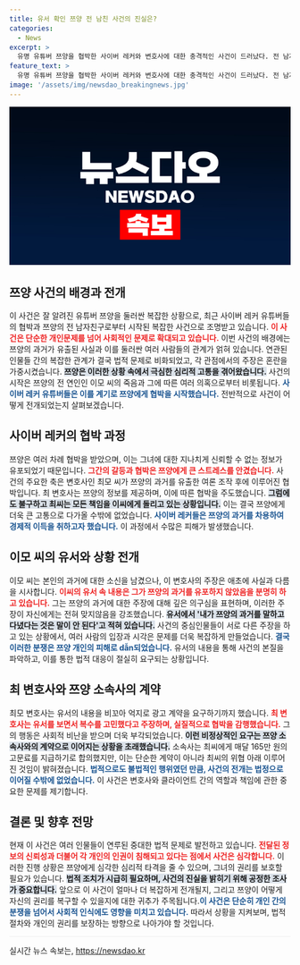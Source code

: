 ```yaml
---
title: 유서 확인 쯔양 전 남친 사건의 진실은?
categories:
  - News
excerpt: >
  유명 유튜버 쯔양을 협박한 사이버 레커와 변호사에 대한 충격적인 사건이 드러났다. 전 남자친구의 유서와 변호사의 주장이 뒤바뀌며, 쯔양의 과거는 다시 수면 위로 떠오르고 있다. 이들의 얽힌 관계 속 진실은 무엇일까?
feature_text: >
  유명 유튜버 쯔양을 협박한 사이버 레커와 변호사에 대한 충격적인 사건이 드러났다. 전 남자친구의 유서와 변호사의 주장이 뒤바뀌며, 쯔양의 과거는 다시 수면 위로 떠오르고 있다. 이들의 얽힌 관계 속 진실은 무엇일까?
image: '/assets/img/newsdao_breakingnews.jpg'
---
```


<p><img src="/assets/img/newsdao_breakingnews.jpg" alt="ranknews 속보" /></p>

<h2 data-ke-size="size26">쯔양 사건의 배경과 전개</h2>

<p data-ke-size="size16">이 사건은 잘 알려진 유튜버 쯔양을 둘러싼 복잡한 상황으로, 최근 사이버 레커 유튜버들의 협박과 쯔양의 전 남자친구로부터 시작된 복잡한 사건으로 조명받고 있습니다. <b><span style="color: #ee2323;">이 사건은 단순한 개인문제를 넘어 사회적인 문제로 확대되고 있습니다.</span></b> 이번 사건의 배경에는 쯔양의 과거가 유출된 사실과 이를 둘러싼 여러 사람들의 관계가 얽혀 있습니다. 연관된 인물들 간의 복잡한 관계가 결국 법적 문제로 비화되었고, 각 관점에서의 주장은 혼란을 가중시켰습니다. <b><span style="background-color: #21538527;">쯔양은 이러한 상황 속에서 극심한 심리적 고통을 겪어왔습니다.</span></b> 사건의 시작은 쯔양의 전 연인인 이모 씨의 죽음과 그에 따른 여러 의혹으로부터 비롯됩니다. <b><span style="color: #1a5490;">사이버 레커 유튜버들은 이를 계기로 쯔양에게 협박을 시작했습니다.</span></b> 전반적으로 사건이 어떻게 전개되었는지 살펴보겠습니다.</p>

<h2 data-ke-size="size26">사이버 레커의 협박 과정</h2>

<p data-ke-size="size16">쯔양은 여러 차례 협박을 받았으며, 이는 그녀에 대한 지나치게 신뢰할 수 없는 정보가 유포되었기 때문입니다. <b><span style="color: #ee2323;">그간의 갈등과 협박은 쯔양에게 큰 스트레스를 안겼습니다.</span></b> 사건의 주요한 축은 변호사인 최모 씨가 쯔양의 과거를 유출한 여론 조작 후에 이루어진 협박입니다. 최 변호사는 쯔양의 정보를 제공하며, 이에 따른 협박을 주도했습니다. <b><span style="background-color: #21538527;">그럼에도 불구하고 최씨는 모든 책임을 이씨에게 돌리고 있는 상황입니다.</span></b> 이는 결국 쯔양에게 더욱 큰 고통으로 다가올 수밖에 없었습니다. <b><span style="color: #1a5490;">사이버 레커들은 쯔양의 과거를 차용하여 경제적 이득을 취하고자 했습니다.</span></b> 이 과정에서 수많은 피해가 발생했습니다.</p>

<h2 data-ke-size="size26">이모 씨의 유서와 상황 전개</h2>

<p data-ke-size="size16">이모 씨는 본인의 과거에 대한 소신을 남겼으나, 이 변호사의 주장은 애초에 사실과 다름을 시사합니다. <b><span style="color: #ee2323;">이씨의 유서 속 내용은 그가 쯔양의 과거를 유포하지 않았음을 분명히 하고 있습니다.</span></b> 그는 쯔양의 과거에 대한 주장에 대해 깊은 의구심을 표현하며, 이러한 주장이 자신에게는 전혀 맞지않음을 강조했습니다. <b><span style="background-color: #21538527;">유서에서 '내가 쯔양의 과거를 말하고 다녔다는 것은 말이 안 된다'고 적혀 있습니다.</span></b> 사건의 중심인물들이 서로 다른 주장을 하고 있는 상황에서, 여러 사람의 입장과 시각은 문제를 더욱 복잡하게 만들었습니다. <b><span style="color: #1a5490;">결국 이러한 분쟁은 쯔양 개인의 피해로 dẫn되었습니다.</span></b> 유서의 내용을 통해 사건의 본질을 파악하고, 이를 통한 법적 대응이 절실히 요구되는 상황입니다.</p>

<h2 data-ke-size="size26">최 변호사와 쯔양 소속사의 계약</h2>

<p data-ke-size="size16">최모 변호사는 유서의 내용을 비꼬아 억지로 광고 계약을 요구하기까지 했습니다. <b><span style="color: #ee2323;">최 변호사는 유서를 보면서 복수를 고민했다고 주장하며, 실질적으로 협박을 감행했습니다.</span></b> 그의 행동은 사회적 비난을 받으며 더욱 부각되었습니다. <b><span style="background-color: #21538527;">이런 비정상적인 요구는 쯔양 소속사와의 계약으로 이어지는 상황을 초래했습니다.</span></b> 소속사는 최씨에게 매달 165만 원의 고문료를 지급하기로 합의했지만, 이는 단순한 계약이 아니라 최씨의 위협 아래 이루어진 것임이 밝혀졌습니다. <b><span style="color: #1a5490;">법적으로도 불법적인 행위였던 만큼, 사건의 전개는 법정으로 이어질 수밖에 없었습니다.</span></b> 이 사건은 변호사와 클라이언트 간의 역할과 책임에 관한 중요한 문제를 제기합니다.</p>

<h2 data-ke-size="size26">결론 및 향후 전망</h2>

<p data-ke-size="size16">현재 이 사건은 여러 인물들이 연루된 중대한 법적 문제로 발전하고 있습니다. <b><span style="color: #ee2323;">전달된 정보의 신뢰성과 더불어 각 개인의 인권이 침해되고 있다는 점에서 사건은 심각합니다.</span></b> 이러한 진행 상황은 쯔양에게 심각한 심리적 타격을 줄 수 있으며, 그녀의 권리를 보호할 필요가 있습니다. <b><span style="background-color: #21538527;">법적 조치가 시급히 필요하며, 사건의 진실을 밝히기 위해 공정한 조사가 중요합니다.</span></b> 앞으로 이 사건이 얼마나 더 복잡하게 전개될지, 그리고 쯔양이 어떻게 자신의 권리를 복구할 수 있을지에 대한 귀추가 주목됩니다.<b><span style="color: #1a5490;">이 사건은 단순히 개인 간의 분쟁을 넘어서 사회적 인식에도 영향을 미치고 있습니다.</span></b> 따라서 상황을 지켜보며, 법적 절차와 개인의 권리를 보장하는 방향으로 나아가야 할 것입니다.</p>

<hr style="height: 1px;border:none;background-color:#eee;" />
실시간 뉴스 속보는, <a href="https://newsdao.kr" rel="dofollow">https://newsdao.kr</a>


